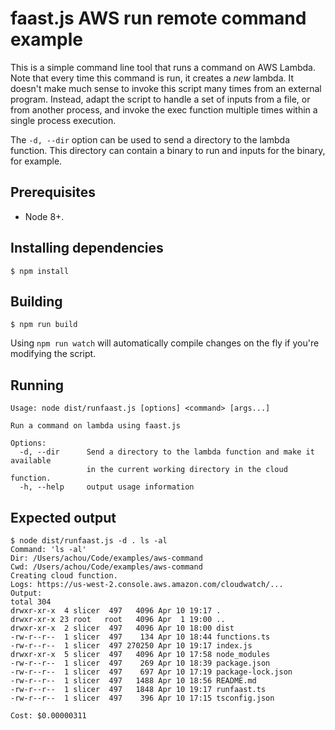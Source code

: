 # faast.js AWS run remote command example

This is a simple command line tool that runs a command on AWS Lambda. Note that every time this command is run, it creates a _new_ lambda. It doesn't make much sense to invoke this script many times from an external program. Instead, adapt the script to handle a set of inputs from a file, or from another process, and invoke the exec function multiple times within a single process execution.

The `-d, --dir` option can be used to send a directory to the lambda function. This directory can contain a binary to run and inputs for the binary, for example.

## Prerequisites

-   Node 8+.

## Installing dependencies

```shell
$ npm install
```

## Building

```shell
$ npm run build
```

Using `npm run watch` will automatically compile changes on the fly if you're modifying the script.

## Running

```shell
Usage: node dist/runfaast.js [options] <command> [args...]

Run a command on lambda using faast.js

Options:
  -d, --dir      Send a directory to the lambda function and make it available
                 in the current working directory in the cloud function.
  -h, --help     output usage information
```

## Expected output

```text
$ node dist/runfaast.js -d . ls -al
Command: 'ls -al'
Dir: /Users/achou/Code/examples/aws-command
Cwd: /Users/achou/Code/examples/aws-command
Creating cloud function.
Logs: https://us-west-2.console.aws.amazon.com/cloudwatch/...
Output:
total 304
drwxr-xr-x  4 slicer  497   4096 Apr 10 19:17 .
drwxr-xr-x 23 root   root   4096 Apr  1 19:00 ..
drwxr-xr-x  2 slicer  497   4096 Apr 10 18:00 dist
-rw-r--r--  1 slicer  497    134 Apr 10 18:44 functions.ts
-rw-r--r--  1 slicer  497 270250 Apr 10 19:17 index.js
drwxr-xr-x  5 slicer  497   4096 Apr 10 17:58 node_modules
-rw-r--r--  1 slicer  497    269 Apr 10 18:39 package.json
-rw-r--r--  1 slicer  497    697 Apr 10 17:19 package-lock.json
-rw-r--r--  1 slicer  497   1488 Apr 10 18:56 README.md
-rw-r--r--  1 slicer  497   1848 Apr 10 19:17 runfaast.ts
-rw-r--r--  1 slicer  497    396 Apr 10 17:15 tsconfig.json

Cost: $0.00000311
```
